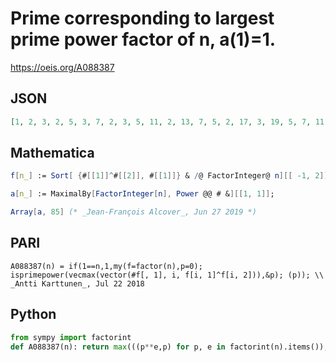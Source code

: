 # Prime corresponding to largest prime power factor of n, a\(1\)\=1\.
https://oeis.org/A088387
## JSON
```JSON
[1, 2, 3, 2, 5, 3, 7, 2, 3, 5, 11, 2, 13, 7, 5, 2, 17, 3, 19, 5, 7, 11, 23, 2, 5, 13, 3, 7, 29, 5, 31, 2, 11, 17, 7, 3, 37, 19, 13, 2, 41, 7, 43, 11, 3, 23, 47, 2, 7, 5, 17, 13, 53, 3, 11, 2, 19, 29, 59, 5, 61, 31, 3, 2, 13, 11, 67, 17, 23, 7, 71, 3, 73, 37, 5, 19, 11, 13, 79, 2, 3, 41, 83, 7, 17]
```
## Mathematica
```Mathematica
f[n_] := Sort[ {#[[1]]^#[[2]], #[[1]]} & /@ FactorInteger@ n][[ -1, 2]]; Array[f, 85] (* _Robert G. Wilson v_, Nov 05 2007 *)
```
```Mathematica
a[n_] := MaximalBy[FactorInteger[n], Power @@ # &][[1, 1]];
```
```Mathematica
Array[a, 85] (* _Jean-François Alcover_, Jun 27 2019 *)
```
## PARI
```PARI
A088387(n) = if(1==n,1,my(f=factor(n),p=0); isprimepower(vecmax(vector(#f[, 1], i, f[i, 1]^f[i, 2])),&p); (p)); \\ _Antti Karttunen_, Jul 22 2018
```
## Python
```Python
from sympy import factorint
def A088387(n): return max(((p**e,p) for p, e in factorint(n).items()), default=(0,1))[1] # _Chai Wah Wu_, Apr 17 2023
```
